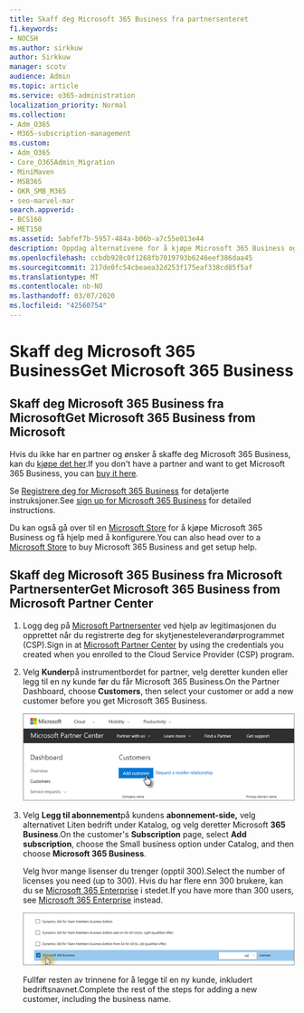 ```yaml
---
title: Skaff deg Microsoft 365 Business fra partnersenteret
f1.keywords:
- NOCSH
ms.author: sirkkuw
author: Sirkkuw
manager: scotv
audience: Admin
ms.topic: article
ms.service: o365-administration
localization_priority: Normal
ms.collection:
- Adm_O365
- M365-subscription-management
ms.custom:
- Adm_O365
- Core_O365Admin_Migration
- MiniMaven
- MSB365
- OKR_SMB_M365
- seo-marvel-mar
search.appverid:
- BCS160
- MET150
ms.assetid: 5abfef7b-5957-484a-b06b-a7c55e013e44
description: Oppdag alternativene for å kjøpe Microsoft 365 Business og trinnvise instruksjoner for kjøp av det fra Microsoft Partner Center.
ms.openlocfilehash: ccbdb928c0f1268fb7019793b6246eef386daa45
ms.sourcegitcommit: 217de0fc54cbeaea32d253f175eaf338cd85f5af
ms.translationtype: MT
ms.contentlocale: nb-NO
ms.lasthandoff: 03/07/2020
ms.locfileid: "42560754"
---
```

# <a name="get-microsoft-365-business"></a><span data-ttu-id="3f477-103">Skaff deg Microsoft 365 Business</span><span class="sxs-lookup"><span data-stu-id="3f477-103">Get Microsoft 365 Business</span></span>

## <a name="get-microsoft-365-business-from-microsoft"></a><span data-ttu-id="3f477-104">Skaff deg Microsoft 365 Business fra Microsoft</span><span class="sxs-lookup"><span data-stu-id="3f477-104">Get Microsoft 365 Business from Microsoft</span></span>

<span data-ttu-id="3f477-105">Hvis du ikke har en partner og ønsker å skaffe deg Microsoft 365 Business, kan du [kjøpe det her](https://www.microsoft.com/en-US/microsoft-365/business).</span><span class="sxs-lookup"><span data-stu-id="3f477-105">If you don't have a partner and want to get Microsoft 365 Business, you can [buy it here](https://www.microsoft.com/en-US/microsoft-365/business).</span></span>

<span data-ttu-id="3f477-106">Se [Registrere deg for Microsoft 365 Business](sign-up.md) for detaljerte instruksjoner.</span><span class="sxs-lookup"><span data-stu-id="3f477-106">See [sign up for Microsoft 365 Business](sign-up.md) for detailed instructions.</span></span>

<span data-ttu-id="3f477-107">Du kan også gå over til en [Microsoft Store](https://www.microsoft.com/en-us/store/locations/find-a-store?icid=en_US_Store_UH_FAS) for å kjøpe Microsoft 365 Business og få hjelp med å konfigurere.</span><span class="sxs-lookup"><span data-stu-id="3f477-107">You can also head over to a [Microsoft Store](https://www.microsoft.com/en-us/store/locations/find-a-store?icid=en_US_Store_UH_FAS) to buy Microsoft 365 Business and get setup help.</span></span>
  
## <a name="get-microsoft-365-business-from-microsoft-partner-center"></a><span data-ttu-id="3f477-108">Skaff deg Microsoft 365 Business fra Microsoft Partnersenter</span><span class="sxs-lookup"><span data-stu-id="3f477-108">Get Microsoft 365 Business from Microsoft Partner Center</span></span>

1. <span data-ttu-id="3f477-109">Logg deg på [Microsoft Partnersenter](https://go.microsoft.com/fwlink/p/?linkid=849910) ved hjelp av legitimasjonen du opprettet når du registrerte deg for skytjenesteleverandørprogrammet (CSP).</span><span class="sxs-lookup"><span data-stu-id="3f477-109">Sign in at [Microsoft Partner Center](https://go.microsoft.com/fwlink/p/?linkid=849910) by using the credentials you created when you enrolled to the Cloud Service Provider (CSP) program.</span></span> 
    
2. <span data-ttu-id="3f477-110">Velg **Kunder**på instrumentbordet for partner, velg deretter kunden eller legg til en ny kunde før du får Microsoft 365 Business.</span><span class="sxs-lookup"><span data-stu-id="3f477-110">On the Partner Dashboard, choose **Customers**, then select your customer or add a new customer before you get Microsoft 365 Business.</span></span>
    
    ![Legg til en kunde i Microsoft Partner-senteret.](../media/ec807d07-bbd2-411f-8fe1-c644cf9a3882.png)
  
3. <span data-ttu-id="3f477-112">Velg **Legg til abonnement**på kundens **abonnement-side,** velg alternativet Liten bedrift under Katalog, og velg deretter Microsoft **365 Business**.</span><span class="sxs-lookup"><span data-stu-id="3f477-112">On the customer's **Subscription** page, select **Add subscription**, choose the Small business option under Catalog, and then choose **Microsoft 365 Business**.</span></span>
    
    <span data-ttu-id="3f477-113">Velg hvor mange lisenser du trenger (opptil 300).</span><span class="sxs-lookup"><span data-stu-id="3f477-113">Select the number of licenses you need (up to 300).</span></span> <span data-ttu-id="3f477-114">Hvis du har flere enn 300 brukere, kan du se [Microsoft 365 Enterprise](https://go.microsoft.com/fwlink/p/?linkid=862316) i stedet.</span><span class="sxs-lookup"><span data-stu-id="3f477-114">If you have more than 300 users, see [Microsoft 365 Enterprise](https://go.microsoft.com/fwlink/p/?linkid=862316) instead.</span></span> 
    
    ![Velg småbedrifter på Ny abonnement-siden.](../media/52d99e89-2175-4974-84bb-dd626048541b.png)
  
    <span data-ttu-id="3f477-116">Fullfør resten av trinnene for å legge til en ny kunde, inkludert bedriftsnavnet.</span><span class="sxs-lookup"><span data-stu-id="3f477-116">Complete the rest of the steps for adding a new customer, including the business name.</span></span>
    


